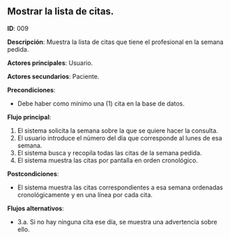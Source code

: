 ## Mostrar la lista de citas.

**ID**: 009

**Descripción**: Muestra la lista de citas que tiene el profesional en la semana pedida.

**Actores principales**: Usuario.

**Actores secundarios**: Paciente.

**Precondiciones**:

- Debe haber como mínimo una (1) cita en la base de datos.

**Flujo principal**:

1. El sistema solicita la semana sobre la que se quiere hacer la consulta.
2. El usuario introduce el número del día que corresponde al lunes de esa semana.
3. El sistema busca y recopila todas las citas de la semana pedida.
4. El sistema muestra las citas por pantalla en orden cronológico.

**Postcondiciones**:

- El sistema muestra las citas correspondientes a esa semana ordenadas cronológicamente y en una línea por cada cita.

**Flujos alternativos**:

- 3.a. Si no hay ninguna cita ese día, se muestra una advertencia sobre ello.
